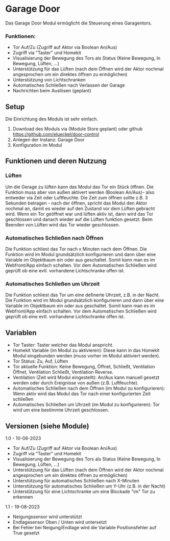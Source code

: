 # Garage Door

Das Garage Door Modul ermöglicht die Steuerung eines Garagentors. 

### Funktionen:
* Tor Auf/Zu (Zugriff auf Aktor via Boolean An/Aus)
* Zugriff via "Taster" und Homekit
* Visualisierung der Bewegung des Tors als Status (Keine Bewegung, In Bewegung, Lüften, ...)
* Unterstützung für das Lüften (nach dem Öffnen wird der Aktor nochmal angesprochen um ein direktes öffnen zu ermöglichen)
* Unterstützung von Lichtschranken
* Automatisches Schließen nach Verlassen der Garage
* Nachrichten beim Auslösen (geplant)

## Setup
Die Einrichtung des Moduls ist sehr einfach. 
1. Download des Moduls via (Module Store geplant) oder github https://github.com/elueckel/door-control 
2. Anlegen der Instanz: Garage Door
3. Konfiguration im Modul 

## Funktionen und deren Nutzung

### Lüften
Um die Gerage zu lüften kann das Modul das Tor ein Stück öffnen. Die Funktion muss aber von außen aktivert werden (Boolean An/Aus)- also entweder via Zeit oder Luftfeuchte. Die Zeit zum öffnen sollte z.B. 3 Sekunden betragen - nach der öffnen, spricht das Modul den Aktor nochmal an, damit es wieder auf den Zustand vor dem Lüften gebracht wird. 
Wenn ein Tor geöffnet war und lüften aktiv ist, dann wird das Tor geschlossen und danach wieder auf die Lüften funktion gesetzt. 
Beim Beenden von Lüften wird das Tor wieder geschlossen.

### Automatisches Schließen nach Öffnen
Die Funktion schliest das Tor nach x Minuten nach dem Öffnen. Die Funktion wird im Modul grundsätzlich konfigurieren und dann über eine Variable im Objektbaum ein oder aus geschaltet. Somit kann man es im Webfront/App einfach schalten. Vor dem Automatischen Schließen wird geprüft ob eine evtl. vorhandene Lichtschranke offen ist.  
### Automatisches Schließen um Uhrzeit
Die Funktion schliest das Tor um eine definerte Uhrzeit, z.B. in der Nacht. Die Funktion wird im Modul grundsätzlich konfigurieren und dann über eine Variable im Objektbaum ein oder aus geschaltet. Somit kann man es im Webfront/App einfach schalten. Vor dem Automatischen Schließen wird geprüft ob eine evtl. vorhandene Lichtschranke offen ist.
## Variablen

* Tor Taster: Taster welcher das Modul anspricht.
* Homekit Variable (im Modul zu aktivieren): Diese kann in das Homekit Modul eingebunden werden (muss vorher im Modul aktiviert werden).
* Tor Status: Zu, Auf, Lüften
* Tor aktuelle Funktion: Keine Bewegung, Öffnet, Schließt, Ventilation Öffnet, Ventilation Schließt, Ventilation Reverse.
* Ventilation (Zeit wird Modul eingestellt): An/Aus kann manuell gesetzt werden oder durch Ereignisse von außen (z.B. Luftfeuchte).
* Automatisches Schließen nach dem Öffnen (im Modul zu konfigurieren): Wenn aktiv wird das Modul das Tor nach einer konfigurierten Zeit schließen
* Automatisches Schließen um Uhrzeit (im Modul zu konfigurieren): Tor wird um eine bestimmte Uhrzeit geschlossen.


## Versionen (siehe Module)
1.0 - 10-08-2023
* Tor Auf/Zu (Zugriff auf Aktor via Boolean An/Aus)
* Zugriff via "Taster" und Homekit
* Visualisierung der Bewegung des Tors als Status (Keine Bewegung, In Bewegung, Lüften, ...)
* Unterstützung für das Lüften (nach dem Öffnen wird der Aktor nochmal angesprochen um ein direktes öffnen zu ermöglichen)
* Unterstützung für automatisches Schließen nach X-Minuten
* Unterstützung für automatisches Schließen um Y-Uhr (z.B. in der Nacht)
* Unterstützung für eine Lichtschranke um eine Blockade "im" Tor zu erkennen

1.1 - 19-08-2023
* Neigungssensor wird unterstützt
* Endlagesensor Oben / Unten wird untersetzt
* Bei Fehler bei Neigung/Endlage wird die Variable Positionsfehler auf True gesetzt